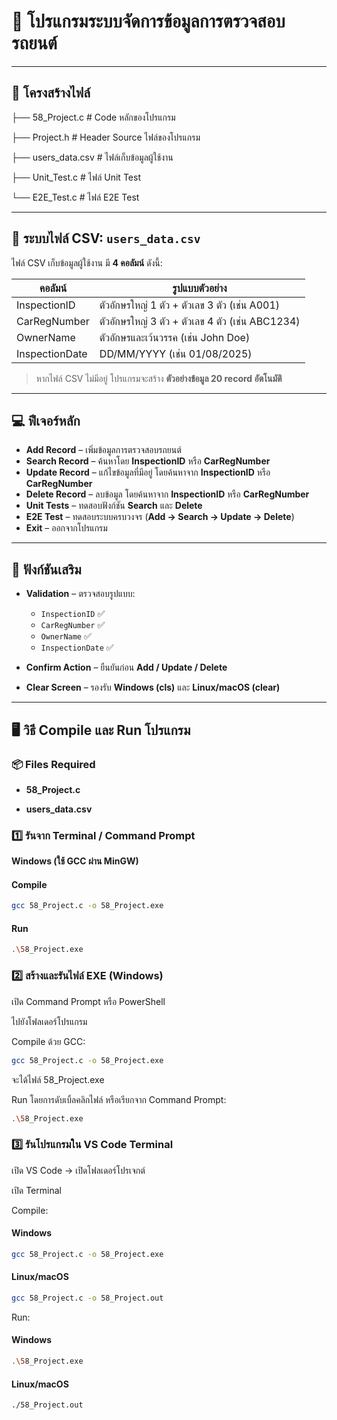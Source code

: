 # 🚙 โปรแกรมระบบจัดการข้อมูลการตรวจสอบรถยนต์

---

## 📁 โครงสร้างไฟล์
├── 58_Project.c                     # Code หลักของโปรแกรม

├── Project.h                        # Header Source ไฟล์ของโปรแกรม

├── users_data.csv                  # ไฟล์เก็บข้อมูลผู้ใช้งาน

├── Unit_Test.c                     # ไฟล์ Unit Test

└── E2E_Test.c                      # ไฟล์ E2E Test

---

## 💾 ระบบไฟล์ CSV: `users_data.csv`

ไฟล์ CSV เก็บข้อมูลผู้ใช้งาน มี **4 คอลัมน์** ดังนี้:

| คอลัมน์          | รูปแบบตัวอย่าง |
|------------------|----------------|
| InspectionID      | ตัวอักษรใหญ่ 1 ตัว + ตัวเลข 3 ตัว (เช่น A001) |
| CarRegNumber      | ตัวอักษรใหญ่ 3 ตัว + ตัวเลข 4 ตัว (เช่น ABC1234) |
| OwnerName         | ตัวอักษรและเว้นวรรค (เช่น John Doe) |
| InspectionDate    | DD/MM/YYYY (เช่น 01/08/2025) |

> หากไฟล์ CSV ไม่มีอยู่ โปรแกรมจะสร้าง **ตัวอย่างข้อมูล 20 record อัตโนมัติ**

---

## 💻 ฟีเจอร์หลัก

- **Add Record** – เพิ่มข้อมูลการตรวจสอบรถยนต์  
- **Search Record** – ค้นหาโดย **InspectionID** หรือ **CarRegNumber**  
- **Update Record** – แก้ไขข้อมูลที่มีอยู่ โดยค้นหาจาก **InspectionID** หรือ **CarRegNumber**  
- **Delete Record** – ลบข้อมูล โดยค้นหาจาก **InspectionID** หรือ **CarRegNumber**  
- **Unit Tests** – ทดสอบฟังก์ชัน **Search** และ **Delete**  
- **E2E Test** – ทดสอบระบบครบวงจร (**Add → Search → Update → Delete**)  
- **Exit** – ออกจากโปรแกรม  

---

## 📝 ฟังก์ชันเสริม

- **Validation** – ตรวจสอบรูปแบบ:  
  - `InspectionID` ✅  
  - `CarRegNumber` ✅  
  - `OwnerName` ✅  
  - `InspectionDate` ✅  

- **Confirm Action** – ยืนยันก่อน **Add / Update / Delete**  
- **Clear Screen** – รองรับ **Windows (cls)** และ **Linux/macOS (clear)**  

---

## 🖥 วิธี Compile และ Run โปรแกรม
### 📦 Files Required
  - **58_Project.c**
  
  - **users_data.csv**

### 1️⃣ รันจาก Terminal / Command Prompt

**Windows (ใช้ GCC ผ่าน MinGW)**
#### Compile
```bash 
gcc 58_Project.c -o 58_Project.exe
```

#### Run
```bash
.\58_Project.exe
```

### 2️⃣ สร้างและรันไฟล์ EXE (Windows)
เปิด Command Prompt หรือ PowerShell

ไปยังโฟลเดอร์โปรแกรม


Compile ด้วย GCC:
```bash 
gcc 58_Project.c -o 58_Project.exe
```
จะได้ไฟล์ 58_Project.exe

Run โดยการดับเบิ้ลคลิกไฟล์ 
หรือเรียกจาก Command Prompt:
```bash 
.\58_Project.exe
```
### 3️⃣ รันโปรแกรมใน VS Code Terminal
เปิด VS Code → เปิดโฟลเดอร์โปรเจกต์

เปิด Terminal

Compile:

#### Windows
```bash 
gcc 58_Project.c -o 58_Project.exe
```
#### Linux/macOS
```bash 
gcc 58_Project.c -o 58_Project.out
```
Run:
#### Windows
```bash 
.\58_Project.exe
```
#### Linux/macOS
```bash 
./58_Project.out
```
